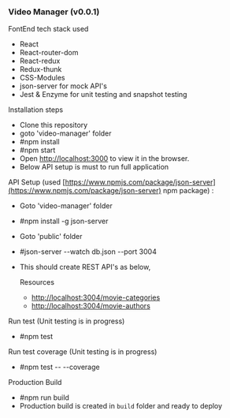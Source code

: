 ### Video Manager (v0.0.1)

FontEnd tech stack used
- React
- React-router-dom
- React-redux
- Redux-thunk
- CSS-Modules
- json-server for mock API's
- Jest & Enzyme for unit testing and snapshot testing


Installation steps
- Clone this repository
- goto 'video-manager' folder
- #npm install
- #npm start
- Open [http://localhost:3000](http://localhost:3000) to view it in the browser.
- Below API setup is must to run full application 

API Setup (used [https://www.npmjs.com/package/json-server](https://www.npmjs.com/package/json-server) npm package) :
- Goto 'video-manager' folder
- #npm install -g json-server 
- Goto 'public' folder 
- #json-server --watch db.json --port 3004
- This should create REST API's as below,

  Resources
  - [http://localhost:3004/movie-categories](http://localhost:3004/movie-categories)
  - [http://localhost:3004/movie-authors](http://localhost:3004/movie-authors)

Run test (Unit testing is in progress)
- #npm test

Run test coverage (Unit testing is in progress)
- #npm test -- --coverage

Production Build
- #npm run build
- Production build is created in `build` folder and ready to deploy


